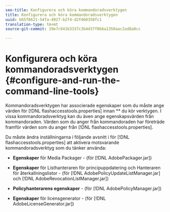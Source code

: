 ```yaml
---
seo-title: Konfigurera och köra kommandoradsverktygen
title: Konfigurera och köra kommandoradsverktygen
uuid: b65f8621-54fa-4927-b2f4-d2fd60350fc1
translation-type: tm+mt
source-git-commit: 19e7c941b3337c3b4d37f0b6a1350aac2ad8a0cc

---
```



# Konfigurera och köra kommandoradsverktygen {#configure-and-run-the-command-line-tools}

Kommandoradsverktygen har associerade egenskaper som du måste ange värden för [!DNL flashaccesstools.properties] innan ** du kör verktygen. I vissa kommandoradsverktyg kan du även ange egenskapsvärden från kommandoraden. Värden som du anger från kommandoraden har företräde framför värden som du anger från [!DNL flashaccesstools.properties].

Du måste ändra inställningarna i följande avsnitt i för [!DNL flashaccesstools.properties] att aktivera motsvarande kommandoradsverktyg som du tänker använda:

* **Egenskaper** för Media Packager - (för [!DNL AdobePackager.jar])

* **Egenskaper** för Listhanteraren för principuppdatering och Hanteraren för återkallningslistor - (för [!DNL AdobePolicyUpdateListManager.jar] och [!DNL AdobeRevocationListManager.jar])

* **Policyhanterarens egenskaper** - (för [!DNL AdobePolicyManager.jar])

* **Egenskaper** för licensgenerator - (för [!DNL AdobeLicenseGenerator.jar])